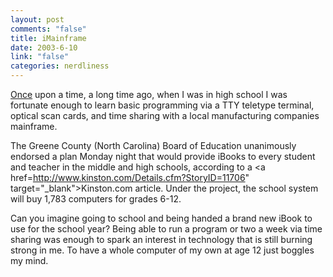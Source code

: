 ```yaml
--- 
layout: post
comments: "false"
title: iMainframe
date: 2003-6-10
link: "false"
categories: nerdliness
---
```

<a href="http://www.zanshin.net/blogs/000204.html#000204" target="_blank">Once</a> upon a time, a long time ago, when I was in high school I was fortunate enough to learn basic programming via a TTY teletype terminal, optical scan cards, and time sharing with a local manufacturing companies mainframe.

The Greene County (North Carolina) Board of Education unanimously endorsed a plan Monday night that would provide iBooks to every student and teacher in the middle and high schools, according to a <a href=http://www.kinston.com/Details.cfm?StoryID=11706" target="_blank">Kinston.com</a> article. Under the project, the school system will buy 1,783 computers for grades 6-12.

Can you imagine going to school and being handed a brand new iBook to use for the school year? Being able to run a program or two a week via time sharing was enough to spark an interest in technology that is still burning strong in me. To have a whole computer of my own at age 12 just boggles my mind.
